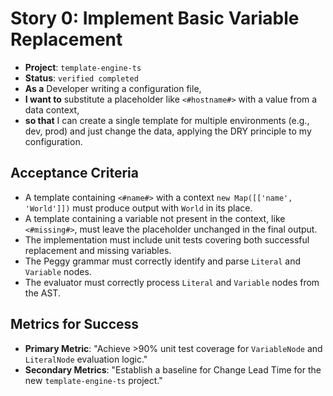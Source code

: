 # Story 0: Implement Basic Variable Replacement

- **Project**: `template-engine-ts`
- **Status**: `verified completed`
- **As a** Developer writing a configuration file,
- **I want to** substitute a placeholder like `<#hostname#>` with a value from a data context,
- **so that** I can create a single template for multiple environments (e.g., dev, prod) and just change the data, applying the DRY principle to my configuration.

## Acceptance Criteria

- A template containing `<#name#>` with a context `new Map([['name', 'World']])` must produce output with `World` in its place.
- A template containing a variable not present in the context, like `<#missing#>`, must leave the placeholder unchanged in the final output.
- The implementation must include unit tests covering both successful replacement and missing variables.
- The Peggy grammar must correctly identify and parse `Literal` and `Variable` nodes.
- The evaluator must correctly process `Literal` and `Variable` nodes from the AST.

## Metrics for Success

- **Primary Metric**: "Achieve >90% unit test coverage for `VariableNode` and `LiteralNode` evaluation logic."
- **Secondary Metrics**: "Establish a baseline for Change Lead Time for the new `template-engine-ts` project."
